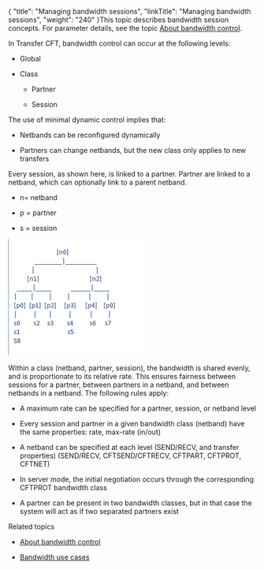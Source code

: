 {
    "title": "Managing bandwidth sessions",
    "linkTitle": "Managing bandwidth sessions",
    "weight": "240"
}This topic describes bandwidth session concepts. For parameter details, see the topic [About bandwidth control](..//transfercft/concepts/c_bandwidth).



In Transfer CFT, bandwidth control can occur at the following levels:



-   Global

-   Class

    -   Partner

    -   Session



The use of minimal dynamic control implies that:



-   Netbands can be reconfigured dynamically

-   Partners can change netbands, but the new class only applies to new transfers



Every session, as shown here, is linked to a partner. Partner are linked to a netband, which can optionally link to a parent netband.



-   n= netband

-   p = partner

-   s = session



![](image.png)



Within a class (netband, partner, session), the bandwidth is shared evenly, and is proportionate to its relative rate. This ensures fairness between sessions for a partner, between partners in a netband, and between netbands in a netband. The following rules apply:



-   A maximum rate can be specified for a partner, session, or netband level

-   Every session and partner in a given bandwidth class (netband) have the same properties: rate, max-rate (in/out)

-   A netband can be specified at each level (SEND/RECV, and transfer properties) (SEND/RECV, CFTSEND/CFTRECV, CFTPART, CFTPROT, CFTNET)

-   In server mode, the initial negotiation occurs through the corresponding CFTPROT bandwidth class

-   A partner can be present in two bandwidth classes, but in that case the system will act as if two separated partners exist



Related topics



-   [About bandwidth control](..//transfercft/concepts/c_bandwidth)

-   [Bandwidth use cases](../r_use_cases_bandwidth)

